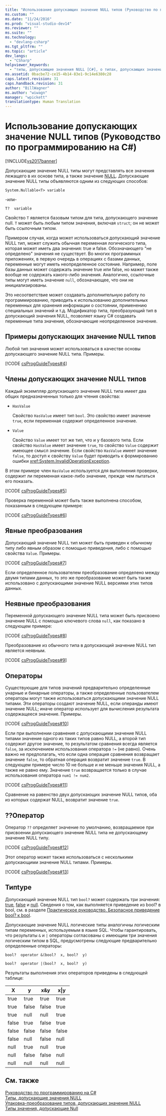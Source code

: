 ```yaml
---
title: "Использование допускающих значение NULL типов (Руководство по программированию на C#) | Microsoft Docs"
ms.custom: ""
ms.date: "11/24/2016"
ms.prod: "visual-studio-dev14"
ms.reviewer: ""
ms.suite: ""
ms.technology: 
  - "devlang-csharp"
ms.tgt_pltfrm: ""
ms.topic: "article"
dev_langs: 
  - "CSharp"
helpviewer_keywords: 
  - "типы, допускающие значения NULL [C#], о типах, допускающих значения NULL"
ms.assetid: 0bacbe72-ce15-4b14-83e1-9c14e6380c28
caps.latest.revision: 31
caps.handback.revision: 31
author: "BillWagner"
ms.author: "wiwagn"
manager: "wpickett"
translationtype: Human Translation
---
```

# Использование допускающих значение NULL типов (Руководство по программированию на C#)
[!INCLUDE[vs2017banner](../../../csharp/includes/vs2017banner.md)]

Допускающие значение NULL типы могут представлять все значения лежащего в их основе типа, а также значение [NULL](../../../csharp/language-reference/keywords/null.md).  Допускающие значение NULL типы объявляются одним из следующих способов:  
  
 `System.Nullable<T> variable`  
  
 \-или\-  
  
 `T?  variable`  
  
 Свойство `T` является базовым типом для типа, допускающего значение null.  `T` может быть любым типом значения, включая `struct`; он не может быть ссылочным типом.  
  
 Примером случая, когда может использоваться допускающий значение NULL тип, может служить обычная переменная логического типа, которая может иметь два значения: true и false.  Обозначающего "не определено" значения не существует.  Во многих программных приложениях, в первую очередь в операциях с базами данных, переменные могут иметь неопределенное состояние.  Например, поле базы данных может содержать значение true или false, но мажет также вообще не содержать какого\-либо значения.  Аналогично, ссылочные типы могут иметь значение `null`, обозначающее, что они не инициализированы.  
  
 Это несоответствие может создавать дополнительную работу по программированию, приводить к использованию дополнительных переменных для хранения информации о состоянии, применению специальных значений и т.д.  Модификатор типа, преобразующий тип в допускающий значения NULL, позволяет языку C\# создавать переменные типа значения, обозначающие неопределенное значение.  
  
## Примеры допускающих значение NULL типов  
 Любой тип значения может использоваться в качестве основы допускающего значение NULL типа.  Примеры.  
  
 [!CODE [csProgGuideTypes#4](../CodeSnippet/VS_Snippets_VBCSharp/CsProgGuideTypes#4)]  
  
## Члены допускающих значение NULL типов  
 Каждый экземпляр допускающего значение NULL типа имеет два общих предназначенных только для чтения свойства:  
  
-   `HasValue`  
  
     Свойство `HasValue` имеет тип `bool`.  Это свойство имеет значение `true`, если переменная содержит определенное значение.  
  
-   `Value`  
  
     Свойство `Value` имеет тот же тип, что и у базового типа.  Если свойство `HasValue` имеет значение `true`, то свойство `Value` содержит имеющее смысл значение.  Если свойство `HasValue` имеет значение `false`, то доступ к свойству `Value` будет приводить к формированию ошибки <xref:System.InvalidOperationException>.  
  
 В этом примере член `HasValue` используется для выполнения проверки, содержит ли переменная какое\-либо значение, прежде чем пытаться его показать.  
  
 [!CODE [csProgGuideTypes#5](../CodeSnippet/VS_Snippets_VBCSharp/CsProgGuideTypes#5)]  
  
 Проверка переменной может быть также выполнена способом, показанным в следующем примере:  
  
 [!CODE [csProgGuideTypes#6](../CodeSnippet/VS_Snippets_VBCSharp/CsProgGuideTypes#6)]  
  
## Явные преобразования  
 Допускающий значение NULL тип может быть приведен к обычному типу либо явным образом с помощью приведения, либо с помощью свойства `Value`.  Примеры.  
  
 [!CODE [csProgGuideTypes#7](../CodeSnippet/VS_Snippets_VBCSharp/CsProgGuideTypes#7)]  
  
 Если определенное пользователем преобразование определено между двумя типами данных, то это же преобразование может быть также использовано с допускающими значение NULL версиями этих типов данных.  
  
## Неявные преобразования  
 Переменной допускающего значение NULL типа может быть присвоено значение NULL с помощью ключевого слова `null`, как показано в следующем примере:  
  
 [!CODE [csProgGuideTypes#8](../CodeSnippet/VS_Snippets_VBCSharp/CsProgGuideTypes#8)]  
  
 Преобразование из обычного типа в допускающий значение NULL тип является неявным.  
  
 [!CODE [csProgGuideTypes#9](../CodeSnippet/VS_Snippets_VBCSharp/CsProgGuideTypes#9)]  
  
## Операторы  
 Существующие для типов значений предварительно определенные унарные и бинарные операторы, а также определенные пользователем операторы могут также использоваться допускающими значение NULL типами.  Эти операторы создают значение NULL, если операнды имеют значение NULL; иначе оператор использует для вычисления результата содержащееся значение.  Примеры.  
  
 [!CODE [csProgGuideTypes#10](../CodeSnippet/VS_Snippets_VBCSharp/CsProgGuideTypes#10)]  
  
 Если при выполнении сравнения с допускающими значение NULL типами значение одного из таких типов равно NULL, а второй тип содержит другое значение, то результатом сравнения всегда является `false`, за исключением использования оператора `!=` \(не равно\).  Очень важно не предполагать, что если одна операция сравнения возвращает значение `false`, то обратная операция возвратит значение `true`.  В следующем примере число 10 не больше и не меньше значения NULL, а также не равно ему.  Значение `true` возвращается только в случае использования оператора `num1 != num2`.  
  
 [!CODE [csProgGuideTypes#11](../CodeSnippet/VS_Snippets_VBCSharp/CsProgGuideTypes#11)]  
  
 Сравнение на равенство двух допускающих значение NULL типов, оба из которых содержат NULL, возвратит значение `true`.  
  
## ??Оператор  
 Оператор `??` определяет значение по умолчанию, возвращаемое при присвоении допускающего значение NULL типа не допускающему значение NULL типу.  
  
 [!CODE [csProgGuideTypes#12](../CodeSnippet/VS_Snippets_VBCSharp/CsProgGuideTypes#12)]  
  
 Этот оператор может также использоваться с несколькими допускающими значение NULL типами.  Примеры.  
  
 [!CODE [csProgGuideTypes#13](../CodeSnippet/VS_Snippets_VBCSharp/CsProgGuideTypes#13)]  
  
## Типtype  
 Допускающий значение NULL тип `bool?` может содержать три значения: [true](../../../csharp/language-reference/keywords/true.md), [false](../../../csharp/language-reference/keywords/false.md) и [null](../../../csharp/language-reference/keywords/null.md).  Сведения о том, как выполняется приведение из bool?  в bool, см. в разделе [Практическое руководство. Безопасное приведение bool? к bool](../../../csharp/programming-guide/nullable-types/how-to-safely-cast-from-bool-to-bool.md).  
  
 Допускающие значение NULL логические типы аналогичны логическим типам переменных, используемым в языке SQL.  Чтобы гарантировать, что результаты `&` и  `|` операторы согласованы с имеющим три значения логическим типом в SQL, предусмотрены следующие предварительно определенные операторы:  
  
 `bool?  operator &(bool?  x, bool?  y)`  
  
 `bool?  operator |(bool?  x, bool?  y)`  
  
 Результаты выполнения этих операторов приведены в следующей таблице:  
  
|X|y|x&y|x&#124;y|  
|-------|-------|---------|--------------|  
|true|true|true|true|  
|true|false|false|true|  
|true|null|null|true|  
|false|true|false|true|  
|false|false|false|false|  
|false|null|false|null|  
|null|true|null|true|  
|null|false|false|null|  
|null|null|null|null|  
  
## См. также  
 [Руководство по программированию на C\#](../../../csharp/programming-guide/index.md)   
 [Типы, допускающие значения NULL](../../../csharp/programming-guide/nullable-types/index.md)   
 [Упаковка\-преобразование типов, допускающих значение NULL](../../../csharp/programming-guide/nullable-types/boxing-nullable-types.md)   
 [Типы значения, допускающие Null](../../../visual-basic/programming-guide/language-features/data-types/nullable-value-types.md)